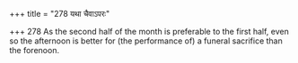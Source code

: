 +++
title = "278 यथा चैवाऽपरः"

+++
278	As the second half of the month is preferable to the first half, even so the afternoon is better for (the performance of) a funeral sacrifice than the forenoon.
